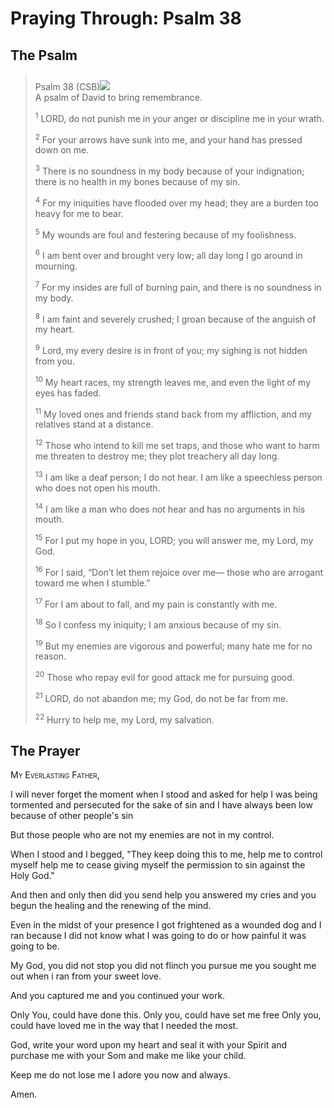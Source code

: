 # Praying Through: Psalm 38

## The Psalm

>Psalm 38 (CSB)<img class="intro-right" style="margin-top:10px" src="/images/art-paris-psalter.jpg">  
><sup></sup> A psalm of David to bring remembrance. 
>
><sup>1</sup> LORD, do not punish me in your anger or discipline me in your wrath. 
>
><sup>2</sup> For your arrows have sunk into me, and your hand has pressed down on me. 
>
><sup>3</sup> There is no soundness in my body because of your indignation; there is no health in my bones because of my sin. 
>
><sup>4</sup> For my iniquities have flooded over my head; they are a burden too heavy for me to bear. 
>
><sup>5</sup> My wounds are foul and festering because of my foolishness. 
>
><sup>6</sup> I am bent over and brought very low; all day long I go around in mourning. 
>
><sup>7</sup> For my insides are full of burning pain, and there is no soundness in my body. 
>
><sup>8</sup> I am faint and severely crushed; I groan because of the anguish of my heart. 
>
><sup>9</sup> Lord, my every desire is in front of you; my sighing is not hidden from you. 
>
><sup>10</sup> My heart races, my strength leaves me, and even the light of my eyes has faded. 
>
><sup>11</sup> My loved ones and friends stand back from my affliction, and my relatives stand at a distance. 
>
><sup>12</sup> Those who intend to kill me set traps, and those who want to harm me threaten to destroy me; they plot treachery all day long. 
>
><sup>13</sup> I am like a deaf person; I do not hear. I am like a speechless person who does not open his mouth. 
>
><sup>14</sup> I am like a man who does not hear and has no arguments in his mouth. 
>
><sup>15</sup> For I put my hope in you, LORD; you will answer me, my Lord, my God. 
>
><sup>16</sup> For I said, “Don’t let them rejoice over me— those who are arrogant toward me when I stumble.” 
>
><sup>17</sup> For I am about to fall, and my pain is constantly with me. 
>
><sup>18</sup> So I confess my iniquity; I am anxious because of my sin. 
>
><sup>19</sup> But my enemies are vigorous and powerful; many hate me for no reason. 
>
><sup>20</sup> Those who repay evil for good attack me for pursuing good. 
>
><sup>21</sup> LORD, do not abandon me; my God, do not be far from me. 
>
><sup>22</sup> Hurry to help me, my Lord, my salvation.

## The Prayer

<div style="font-variant: small-caps;">
My Everlasting Father,
</div>


I will never forget
  the moment
  when I stood
  and asked for help
I was being tormented 
  and persecuted
  for the sake of sin
  and I have always been low
  because of other people's sin

But those people
  who are not my enemies
  are not in my control.

When I stood
  and I begged,
  "They keep doing this to me,
  help me to control myself
  help me to cease
  giving myself
  the permission to sin
  against the Holy God."

And then
  and only then
  did you send help
  you answered my cries
  and you begun the healing
  and the renewing of the mind.

Even in the midst of your presence
  I got frightened
  as a wounded dog
  and I ran
  because I did not know
  what I was going to do
  or how painful it was going to be.

My God,
  you did not stop
  you did not flinch
  you pursue me
  you sought me out
  when i ran from your sweet love.

And you captured me
  and you continued your work.

Only You,
  could have done this.
  Only you,
  could have set me free
  Only you,
  could have loved me
  in the way that I needed the most.

God,
  write your word
  upon my heart
  and seal it with your Spirit
  and purchase me with your Som
  and make me like your child.

Keep me
  do not lose me
I adore you
  now and always.

Amen.
